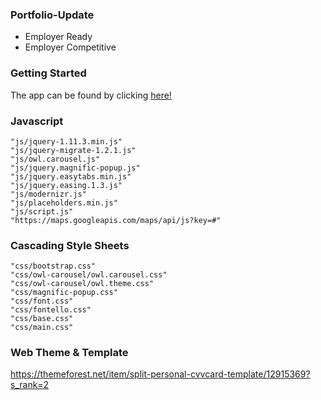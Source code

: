 ### Portfolio-Update

* Employer Ready
* Employer Competitive

### Getting Started
The app can be found by clicking [here!](https://thomson3914.github.io/portfolio-update/)

### Javascript
    "js/jquery-1.11.3.min.js" 
	"js/jquery-migrate-1.2.1.js" 
	"js/owl.carousel.js" 
	"js/jquery.magnific-popup.js" 
	"js/jquery.easytabs.min.js" 
	"js/jquery.easing.1.3.js" 
	"js/modernizr.js" 
	"js/placeholders.min.js" 
	"js/script.js" 
	"https://maps.googleapis.com/maps/api/js?key=#"

### Cascading Style Sheets
    "css/bootstrap.css" 
	"css/owl-carousel/owl.carousel.css"
	"css/owl-carousel/owl.theme.css"
	"css/magnific-popup.css" 
	"css/font.css" 
	"css/fontello.css" 
	"css/base.css" 
	"css/main.css" 

### Web Theme & Template
https://themeforest.net/item/split-personal-cvvcard-template/12915369?s_rank=2

